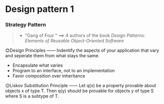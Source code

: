 # Design pattern 1

### Strategy Pattern

> - "Gang of Four " ==> 4 authors of the book *Design Patterns: Elements of Reusable Object-Oriented Software*

:blush:Design Principles —— Indentify the aspects of your application that vary and seperate them from what stays the same.

- Encapsulate what varies
- Program to an interface, not to an implementation
- Favor composition over inheritance

:wink:Liskov Substitution Principle —— Let q(x) be a property provable about objects x of type T. Then q(y) should be provable for objects y of type S where S is a subtype of T.

